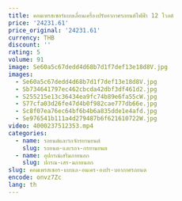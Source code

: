 ```yaml
---
title: คอมเพรสเซอร์แบบเลื่อนเครื่องปรับอากาศรถยนต์ไฟฟ้า 12 โวลต์
price: '24231.61'
price_original: '24231.61'
currency: THB
discount: ''
rating: 5
volume: 91
image: Se60a5c67dedd4d68b7d1f7def13e18d8V.jpg
images:
  - Se60a5c67dedd4d68b7d1f7def13e18d8V.jpg
  - Sb734641797ec462cbcda42dbf3df461d2.jpg
  - S255215e13c36434ea9fc74b89e6fa55cW.jpg
  - S77cfa03d26fe47d4b0f982cae777db66e.jpg
  - Sc8f07ea76ec64bf6b4b6a835dde1e4afd.jpg
  - Se976541b111a4d279487b6f621610722W.jpg
video: 4000237512353.mp4
categories:
  - name: รถยนต์และรถจักรยานยนต์
    slug: รถยนต-และรถจ-กรยานยนต
  - name: อุปกรณ์เสริมภายนอก
    slug: ปกรณ-เสร-มภายนอก
slug: คอมเพรสเซอร-แบบเล-อนเคร-องปร-บอากาศรถยนต
encode: onvz7Zc
lang: th
---
```

  